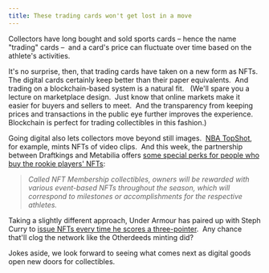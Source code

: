 ```yaml
---
title: These trading cards won't get lost in a move
---
```

Collectors have long bought and sold sports cards – hence the name "trading" cards –  and a card's price can fluctuate over time based on the athlete's activities.  

It's no surprise, then, that trading cards have taken on a new form as NFTs.  The digital cards certainly keep better than their paper equivalents.  And trading on a blockchain-based system is a natural fit.   (We'll spare you a lecture on marketplace design.  Just know that online markets make it easier for buyers and sellers to meet.  And the transparency from keeping prices and transactions in the public eye further improves the experience.  Blockchain is perfect for trading collectibles in this fashion.)

Going digital also lets collectors move beyond still images.  [NBA TopShot](https://nbatopshot.com/), for example, mints NFTs of video clips.  And this week, the partnership between Draftkings and Metabilia offers [some special perks for people who buy the rookie players' NFTs](https://blockworks.co/draftkings-continues-nft-push-via-deal-with-metabilia/):

> _Called NFT Membership collectibles, owners will be rewarded with various event-based NFTs throughout the season, which will correspond to milestones or accomplishments for the respective athletes._

Taking a slightly different approach, Under Armour has paired up with Steph Curry to [issue NFTs every time he scores a three-pointer](https://www.theblockcrypto.com/linked/145532/under-armour-to-mint-nba-warriors-stephen-curry-inspired-nfts).  Any chance that'll clog the network like the Otherdeeds minting did?

Jokes aside, we look forward to seeing what comes next as digital goods open new doors for collectibles.
